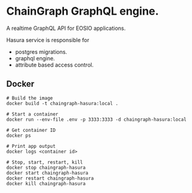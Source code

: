 # ChainGraph GraphQL engine.

A realtime GraphQL API for EOSIO applications.

Hasura service is responsible for 

- postgres migrations.
- graphql engine.
- attribute based access control.

## Docker

```
# Build the image
docker build -t chaingraph-hasura:local .

# Start a container
docker run --env-file .env -p 3333:3333 -d chaingraph-hasura:local

# Get container ID
docker ps

# Print app output
docker logs <container id>

# Stop, start, restart, kill
docker stop chaingraph-hasura
docker start chaingraph-hasura
docker restart chaingraph-hasura
docker kill chaingraph-hasura
```